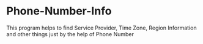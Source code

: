 # Phone-Number-Info

This program helps to find Service Provider, Time Zone, Region Information and other things just by the help of Phone Number
